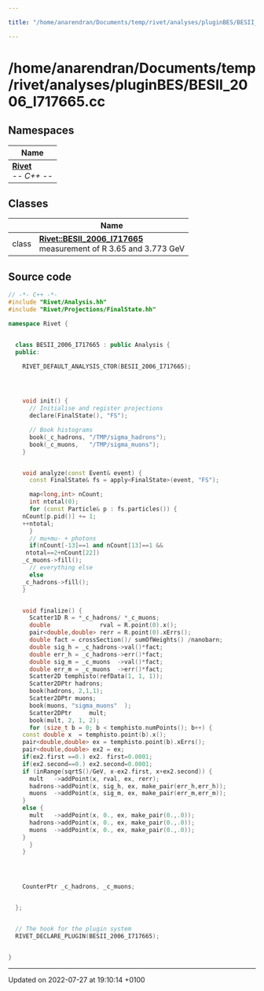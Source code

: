 ```yaml
---

title: "/home/anarendran/Documents/temp/rivet/analyses/pluginBES/BESII_2006_I717665.cc"

---
```


# /home/anarendran/Documents/temp/rivet/analyses/pluginBES/BESII_2006_I717665.cc



## Namespaces

| Name           |
| -------------- |
| **[Rivet](http://example.org/namespaces/namespacerivet/)** <br>-*- C++ -*-  |

## Classes

|                | Name           |
| -------------- | -------------- |
| class | **[Rivet::BESII_2006_I717665](http://example.org/classes/classrivet_1_1besii__2006__i717665/)** <br>measurement of R 3.65 and 3.773 GeV  |




## Source code

```cpp
// -*- C++ -*-
#include "Rivet/Analysis.hh"
#include "Rivet/Projections/FinalState.hh"

namespace Rivet {


  class BESII_2006_I717665 : public Analysis {
  public:

    RIVET_DEFAULT_ANALYSIS_CTOR(BESII_2006_I717665);




    void init() {
      // Initialise and register projections
      declare(FinalState(), "FS");

      // Book histograms
      book(_c_hadrons, "/TMP/sigma_hadrons");
      book(_c_muons,   "/TMP/sigma_muons");
    }


    void analyze(const Event& event) {
      const FinalState& fs = apply<FinalState>(event, "FS");

      map<long,int> nCount;
      int ntotal(0);
      for (const Particle& p : fs.particles()) {
    nCount[p.pid()] += 1;
    ++ntotal;
      }
      // mu+mu- + photons
      if(nCount[-13]==1 and nCount[13]==1 &&
     ntotal==2+nCount[22])
    _c_muons->fill();
      // everything else
      else
    _c_hadrons->fill();
    }


    void finalize() {
      Scatter1D R = *_c_hadrons/ *_c_muons;
      double              rval = R.point(0).x();
      pair<double,double> rerr = R.point(0).xErrs();
      double fact = crossSection()/ sumOfWeights() /nanobarn;
      double sig_h = _c_hadrons->val()*fact;
      double err_h = _c_hadrons->err()*fact;
      double sig_m = _c_muons  ->val()*fact;
      double err_m = _c_muons  ->err()*fact;
      Scatter2D temphisto(refData(1, 1, 1));
      Scatter2DPtr hadrons;
      book(hadrons, 2,1,1);
      Scatter2DPtr muons;
      book(muons, "sigma_muons"  );
      Scatter2DPtr     mult;
      book(mult, 2, 1, 2);
      for (size_t b = 0; b < temphisto.numPoints(); b++) {
    const double x  = temphisto.point(b).x();
    pair<double,double> ex = temphisto.point(b).xErrs();
    pair<double,double> ex2 = ex;
    if(ex2.first ==0.) ex2. first=0.0001;
    if(ex2.second==0.) ex2.second=0.0001;
    if (inRange(sqrtS()/GeV, x-ex2.first, x+ex2.second)) {
      mult   ->addPoint(x, rval, ex, rerr);
      hadrons->addPoint(x, sig_h, ex, make_pair(err_h,err_h));
      muons  ->addPoint(x, sig_m, ex, make_pair(err_m,err_m));
    }
    else {
      mult   ->addPoint(x, 0., ex, make_pair(0.,.0));
      hadrons->addPoint(x, 0., ex, make_pair(0.,.0));
      muons  ->addPoint(x, 0., ex, make_pair(0.,.0));
    }
      }
    }




    CounterPtr _c_hadrons, _c_muons;


  };


  // The hook for the plugin system
  RIVET_DECLARE_PLUGIN(BESII_2006_I717665);


}
```


-------------------------------

Updated on 2022-07-27 at 19:10:14 +0100

